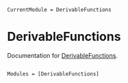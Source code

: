 ```@meta
CurrentModule = DerivableFunctions
```

# DerivableFunctions

Documentation for [DerivableFunctions](https://github.com/RafaelArutjunjan/DerivableFunctions.jl).

```@index
```

```@autodocs
Modules = [DerivableFunctions]
```
